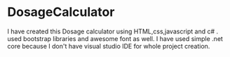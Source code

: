 # DosageCalculator
I have created this Dosage calculator using HTML,css,javascript and c# .
used bootstrap libraries and awesome font as well.
I have used simple .net core because I don't have visual studio IDE for whole project creation.


